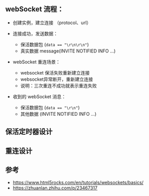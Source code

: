 
## webSocket 流程：

- 创建实例，建立连接 （protocol、url）
    
- 连接成功，发送数据：
    - 保活数据包 (`data == "\r\n\r\n"`)
    - 真实数据 message(INVITE NOTIFIED INFO ...)

- webSocket 重连场景：
    - websocket 保活失败重新建立连接
    - websocket异常断开，重新建立连接
    - 说明：三次重连不成功就表示重连失败
    
- 收到的 webSocket 消息：
    - 保活数据包 (`data == "\r\n"`)
    - 其他数据 (INVITE NOTIFIED INFO ...)
    


## 保活定时器设计




## 重连设计



## 参考

- https://www.html5rocks.com/en/tutorials/websockets/basics/
- https://zhuanlan.zhihu.com/p/23467317